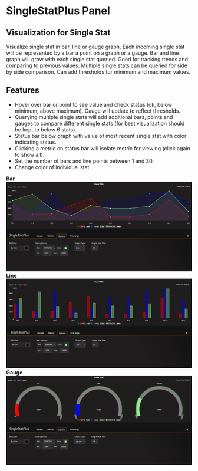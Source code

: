 # **SingleStatPlus Panel**
## Visualization for Single Stat

Visualize single stat in bar, line or gauge graph. Each incoming single stat will be represented by a bar a point on a graph or a gauge. Bar and line graph will grow with each single stat queried. Good for tracking trends and comparing to previous values. Multiple single stats can be queried for side by side comparison. Can add thresholds for minimum and maximum values.

## Features

- Hover over bar or point to see value and check status (ok, below minimum, above maximum). Gauge will update to reflect thresholds.
- Querying multiple single stats will add additional bars, points and gauges to compare different single stats (for best visualization should be kept to below 6 stats).
- Status bar below graph with value of most recent single stat with color indicating status.
- Clicking a metric on status bar will isolate metric for viewing (click again to show all).
- Set the number of bars and line points between 1 and 30.
- Change color of individual stat.

**Bar**
![Settings Window](https://github.com/PedroRavel/singlestatplus_panel/blob/master/src/img/linesstat.png)
**Line**
![Settings Window](https://github.com/PedroRavel/singlestatplus_panel/blob/master/src/img/barsstat.png)
**Gauge**
![Settings Window](https://github.com/PedroRavel/singlestatplus_panel/blob/master/src/img/gaugesstat.png)